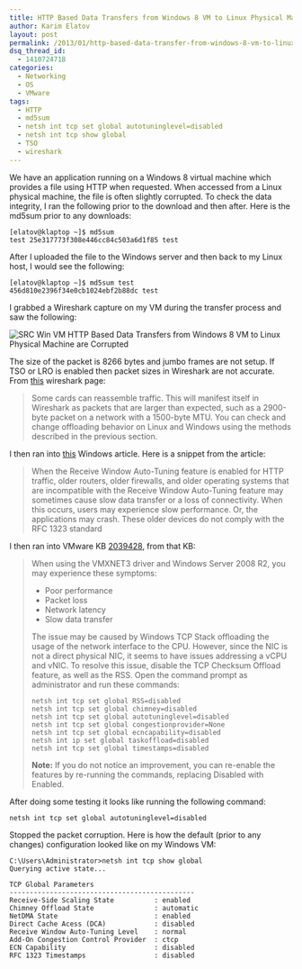 ```yaml
---
title: HTTP Based Data Transfers from Windows 8 VM to Linux Physical Machine are Corrupted
author: Karim Elatov
layout: post
permalink: /2013/01/http-based-data-transfer-from-windows-8-vm-to-linux-physical-machine-gets-corrupted/
dsq_thread_id:
  - 1410724718
categories:
  - Networking
  - OS
  - VMware
tags:
  - HTTP
  - md5sum
  - netsh int tcp set global autotuninglevel=disabled
  - netsh int tcp show global
  - TSO
  - wireshark
---
```

We have an application running on a Windows 8 virtual machine which provides a file using HTTP when requested. When accessed from a Linux physical machine, the file is often slightly corrupted. To check the data integrity, I ran the following prior to the download and then after. Here is the md5sum prior to any downloads:

    [elatov@klaptop ~]$ md5sum
    test 25e317773f308e446cc84c503a6d1f85 test


After I uploaded the file to the Windows server and then back to my Linux host, I would see the following:

    [elatov@klaptop ~]$ md5sum test
    456d810e2396f34e0cb1024ebf2b88dc test


I grabbed a Wireshark capture on my VM during the transfer process and saw the following:

![SRC Win VM HTTP Based Data Transfers from Windows 8 VM to Linux Physical Machine are Corrupted](http://assets.virtuallyhyper.com/2012-12-SRC_Win_VM.png)

The size of the packet is 8266 bytes and jumbo frames are not setup. If TSO or LRO is enabled then packet sizes in Wireshark are not accurate. From [this](http://wiki.wireshark.org/CaptureSetup/Offloading) wireshark page:

> Some cards can reassemble traffic. This will manifest itself in Wireshark as packets that are larger than expected, such as a 2900-byte packet on a network with a 1500-byte MTU. You can check and change offloading behavior on Linux and Windows using the methods described in the previous section.

I then ran into [this](http://support.microsoft.com/kb/947239) Windows article. Here is a snippet from the article:

> When the Receive Window Auto-Tuning feature is enabled for HTTP traffic, older routers, older firewalls, and older operating systems that are incompatible with the Receive Window Auto-Tuning feature may sometimes cause slow data transfer or a loss of connectivity. When this occurs, users may experience slow performance. Or, the applications may crash. These older devices do not comply with the RFC 1323 standard

I then ran into VMware KB [2039428](http://kb.vmware.com/kb/2039428), from that KB:

> When using the VMXNET3 driver and Windows Server 2008 R2, you may experience these symptoms:
>
> *   Poor performance
> *   Packet loss
> *   Network latency
> *   Slow data transfer
>
> The issue may be caused by Windows TCP Stack offloading the usage of the network interface to the CPU. However, since the NIC is not a direct physical NIC, it seems to have issues addressing a vCPU and vNIC. To resolve this issue, disable the TCP Checksum Offload feature, as well as the RSS. Open the command prompt as administrator and run these commands:
>
>     netsh int tcp set global RSS=disabled
>     netsh int tcp set global chimney=disabled
>     netsh int tcp set global autotuninglevel=disabled
>     netsh int tcp set global congestionprovider=None
>     netsh int tcp set global ecncapability=disabled
>     netsh int ip set global taskoffload=disabled
>     netsh int tcp set global timestamps=disabled
>
>
> **Note:** If you do not notice an improvement, you can re-enable the features by re-running the commands, replacing Disabled with Enabled.

After doing some testing it looks like running the following command:

    netsh int tcp set global autotuninglevel=disabled


Stopped the packet corruption. Here is how the default (prior to any changes) configuration looked like on my Windows VM:

    C:\Users\Administrator>netsh int tcp show global
    Querying active state...

    TCP Global Parameters
    ----------------------------------------------
    Receive-Side Scaling State          : enabled
    Chimney Offload State               : automatic
    NetDMA State                        : enabled
    Direct Cache Acess (DCA)            : disabled
    Receive Window Auto-Tuning Level    : normal
    Add-On Congestion Control Provider  : ctcp
    ECN Capability                      : disabled
    RFC 1323 Timestamps                 : disabled


